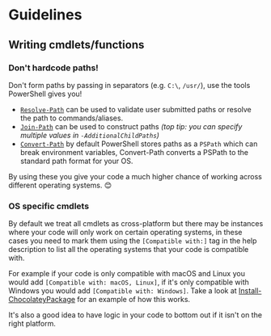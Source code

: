 # Guidelines
## Writing cmdlets/functions

### Don't hardcode paths!
Don't form paths by passing in separators (e.g. `C:\`, `/usr/`), use the tools PowerShell gives you!

* [`Resolve-Path`](https://docs.microsoft.com/en-us/powershell/module/microsoft.powershell.management/resolve-path?view=powershell-7.1) can be used to validate user submitted paths or resolve the path to commands/aliases.
* [`Join-Path`](https://docs.microsoft.com/en-us/powershell/module/microsoft.powershell.management/join-path?view=powershell-7.1) can be used to construct paths _(top tip: you can specify multiple values in `-AdditionalChildPaths`)_
* [`Convert-Path`](https://docs.microsoft.com/en-us/powershell/module/microsoft.powershell.management/convert-path?view=powershell-7.1) by default PowerShell stores paths as a `PSPath` which can break environment variables, Convert-Path converts a PSPath to the standard path format for your OS.
  
By using these you give your code a much higher chance of working across different operating systems. 😊

### OS specific cmdlets
By default we treat all cmdlets as cross-platform but there may be instances where your code will only work on certain operating systems, in these cases you need to mark them using the `[Compatible with:]` tag in the help description to list all the operating systems that your code is compatible with.  

For example if your code is only compatible with macOS and Linux you would add `[Compatible with: macOS, Linux]`, if it's only compatible with Windows you would add `[Compatible with: Windows]`.
Take a look at [Install-ChocolateyPackage](Module/Public/Install-ChocolateyPackage.md) for an example of how this works.

It's also a good idea to have logic in your code to bottom out if it isn't on the right platform.